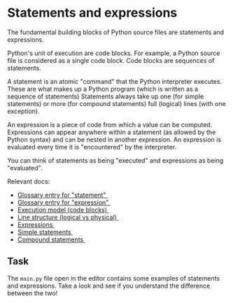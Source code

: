 # Statements and expressions

The fundamental building blocks of Python source files are statements and expressions.

Python's unit of execution are code blocks. For example, a Python source file is considered as a
single code block. Code blocks are sequences of statements.

A statement is an atomic "command" that the Python interpreter executes. These are what makes up
a Python program (which is written as a sequence of statements) Statements always take up one
(for simple statements) or more (for compound statements) full (logical) lines (with one
exception).

An expression is a piece of code from which a value can be computed. Expressions can appear 
anywhere
within a statement (as allowed by the Python syntax) and can be nested in another expression. An
expression is evaluated every time it is "encountered" by the interpreter.

You can think of statements as being "executed" and expressions as being "evaluated".

Relevant docs:
 - [Glossary entry for "statement" <img height="12" style="display: inline" src="https://raw.githubusercontent.com/webartifex/intro-to-python/master/static/link_to_py.png">](https://docs.python.org/3/glossary.html#term-statement)
 - [Glossary entry for "expression" <img height="12" style="display: inline" src="https://raw.githubusercontent.com/webartifex/intro-to-python/master/static/link_to_py.png">](https://docs.python.org/3/glossary.html#term-expression)
 - [Execution model (code blocks) <img height="12" style="display: inline" src="https://raw.githubusercontent.com/webartifex/intro-to-python/master/static/link_to_py.png">](https://docs.python.org/3/reference/executionmodel.html#structure-of-a-program)
 - [Line structure (logical vs physical) <img height="12" style="display: inline" src="https://raw.githubusercontent.com/webartifex/intro-to-python/master/static/link_to_py.png">](https://docs.python.org/3/reference/lexical_analysis.html#line-structure)
 - [Expressions <img height="12" style="display: inline" src="https://raw.githubusercontent.com/webartifex/intro-to-python/master/static/link_to_py.png">](https://docs.python.org/3/reference/expressions.html)
 - [Simple statements <img height="12" style="display: inline" src="https://raw.githubusercontent.com/webartifex/intro-to-python/master/static/link_to_py.png">](https://docs.python.org/3/reference/simple_stmts.html)
 - [Compound statements <img height="12" style="display: inline" src="https://raw.githubusercontent.com/webartifex/intro-to-python/master/static/link_to_py.png">](https://docs.python.org/3/reference/compound_stmts.html)


## Task

The `main.py` file open in the editor contains some examples of statements and expressions.
Take a look and see if you understand the difference between the two! 
